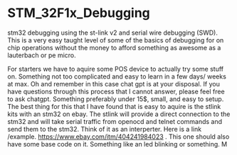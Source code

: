 # STM_32F1x_Debugging
stm32 debugging using the st-link v2 and serial wire debugging (SWD). This is a very easy taught level of some of the basics of debugging for on chip operations without the money to afford something as awesome as a lauterbach or pe micro. 

For starters we have to aquire some POS device to actually try some stuff on. Something not too complicated and easy to learn in a few days/ weeks at max. Oh and remember in this case chat gpt is at your disposal. If you have questions through this process that I cannot answer, please feel free to ask chatgpt. Something preferably under 15$, small, and easy to setup. The best thing for this that I have found that is easy to aquire is the stlink kits with an stm32 on ebay. The stlink will provide a direct connection to the stm32 and will take serial traffic from openocd and telnet commands and send them to the stm32. Think of it as an interperter. Here is a link /example. https://www.ebay.com/itm/404241984023 . This one should also have some base code on it. Something like an led blinking or something. M
